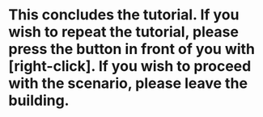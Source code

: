 # This concludes the tutorial. If you wish to repeat the tutorial, please press the button in front of you with [right-click]. If you wish to proceed with the scenario, please leave the building.
